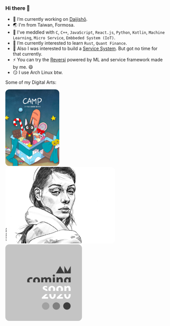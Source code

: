### Hi there 👋
- 🔭 I’m currently working on [Daijishō](https://github.com/TapiocaFox/Daijishou).
- 🌏 I'm from Taiwan, Formosa.
- 🧐 I've meddled with `C`, `C++`, `JavaScript`, `React.js`, `Python`, `Kotlin`, `Machine Learning`, `Micro Service`, `Embbeded System (IoT)`.
- 🌱 I’m currently interested to learn `Rust`, `Quant Finance`. 
- 🌱 Also I was interested to build a [Service System](https://github.com/NoXerve/NoXerve). But got no time for that currently.
- ⚡ You can try the [Reversi](https://nooxy.org/noversi) powered by ML and service framework made by me. 😄 
- 😏 I use Arch Linux btw.

Some of my Digital Arts:

<img src="/imgs/manual_cover.png" height="240" style="border-radius:12px">&nbsp;&nbsp;<img src="/imgs/the_snake.PNG" height="240" style="border-radius:12px">&nbsp;&nbsp;<img src="/imgs/2020.png" height="240" style="border-radius:12px"> 

<!-- ![](/imgs/the_snake.PNG) -->

<!--
**TapiocaFox/TapiocaFox** is a ✨ _special_ ✨ repository because its `README.md` (this file) appears on your GitHub profile.

Here are some ideas to get you started:

- 🔭 I’m currently working on ...
- 🌱 I’m currently learning ...
- 👯 I’m looking to collaborate on ...
- 🤔 I’m looking for help with ...
- 💬 Ask me about ...
- 📫 How to reach me: ...
- 😄 Pronouns: ...
- ⚡ Fun fact: ...
-->
